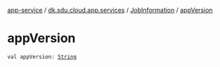 [app-service](../../index.md) / [dk.sdu.cloud.app.services](../index.md) / [JobInformation](index.md) / [appVersion](./app-version.md)

# appVersion

`val appVersion: `[`String`](https://kotlinlang.org/api/latest/jvm/stdlib/kotlin/-string/index.html)
